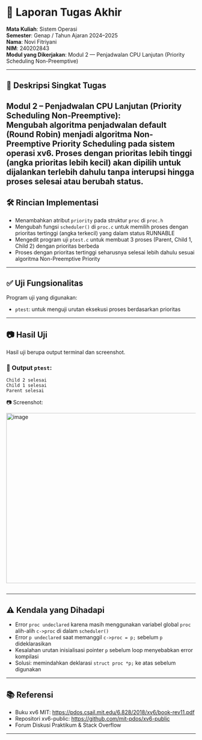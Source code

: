 # 📝 Laporan Tugas Akhir

**Mata Kuliah**: Sistem Operasi  
**Semester**: Genap / Tahun Ajaran 2024–2025  
**Nama**: Novi Fitriyani  
**NIM**: 240202843  
**Modul yang Dikerjakan**: Modul 2 — Penjadwalan CPU Lanjutan (Priority Scheduling Non-Preemptive)  

---

## 📌 Deskripsi Singkat Tugas
**Modul 2 – Penjadwalan CPU Lanjutan (Priority Scheduling Non-Preemptive)**:  
Mengubah algoritma penjadwalan default (Round Robin) menjadi algoritma Non-Preemptive Priority Scheduling pada sistem operasi xv6. Proses dengan prioritas lebih tinggi (angka prioritas lebih kecil) akan dipilih untuk dijalankan terlebih dahulu tanpa interupsi hingga proses selesai atau berubah status.
---

## 🛠️ Rincian Implementasi

- Menambahkan atribut `priority` pada struktur `proc` di `proc.h`
- Mengubah fungsi `scheduler()` di `proc.c` untuk memilih proses dengan prioritas tertinggi (angka terkecil) yang dalam status RUNNABLE
- Mengedit program uji `ptest.c` untuk membuat 3 proses (Parent, Child 1, Child 2) dengan prioritas berbeda
- Proses dengan prioritas tertinggi seharusnya selesai lebih dahulu sesuai algoritma Non-Preemptive Priority
---

## ✅ Uji Fungsionalitas
Program uji yang digunakan:
- `ptest`: untuk menguji urutan eksekusi proses berdasarkan prioritas

---

## 📷 Hasil Uji

Hasil uji berupa output terminal dan screenshot.

### 📍 Output `ptest`:

```
Child 2 selesai
Child 1 selesai
Parent selesai
```

📷 Screenshot:

<img width="977" height="452" alt="image" src="https://github.com/user-attachments/assets/02f3cabd-5c94-453d-9020-a49ba84540f4" />


```
```
---

## ⚠️ Kendala yang Dihadapi

- Error `proc undeclared` karena masih menggunakan variabel global `proc` alih-alih `c->proc` di dalam `scheduler()`
- Error `p undeclared` saat memanggil `c->proc = p;` sebelum `p` dideklarasikan
- Kesalahan urutan inisialisasi pointer `p` sebelum loop menyebabkan error kompilasi
- Solusi: memindahkan deklarasi `struct proc *p;` ke atas sebelum digunakan

---

## 📚 Referensi

- Buku xv6 MIT: https://pdos.csail.mit.edu/6.828/2018/xv6/book-rev11.pdf
- Repositori xv6-public: https://github.com/mit-pdos/xv6-public
- Forum Diskusi Praktikum & Stack Overflow

---
